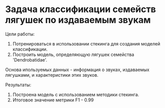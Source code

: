 # Задача классификации семейств лягушек по издаваемым звукам

Цели работы: 

1. Потренироваться в использовании стекинга для создания моделей классификации.
2. Построить модель, определяющую лягушек семейства 'Dendrobatidae'.

Основа ипользуемых данных - информация о звуках, издаваемых лягушками, и характеристики этих звуков.

Результаты:
1. Построена модель с использованием методики стекинга.
2. Итоговое значение метрики F1 - 0.99
